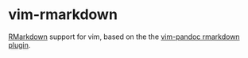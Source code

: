 # vim-rmarkdown

[RMarkdown](http://rmarkdown.rstudio.com/) support for vim, based on the
the [vim-pandoc rmarkdown plugin](https://github.com/vim-pandoc/vim-rmarkdown).

